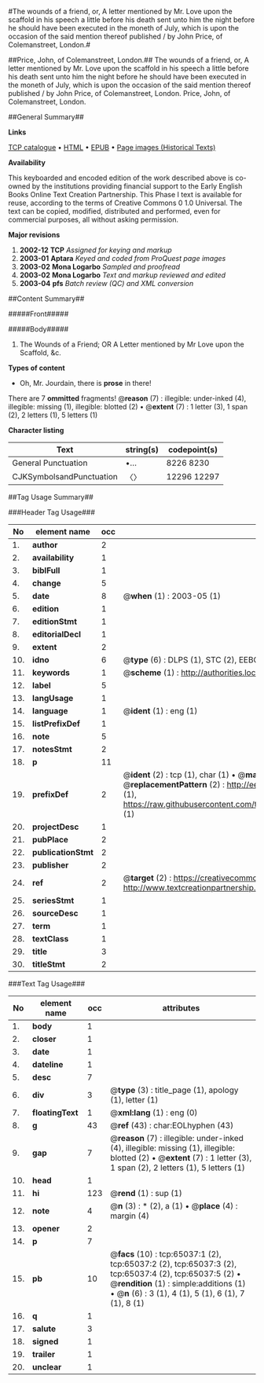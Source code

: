 #The wounds of a friend, or, A letter mentioned by Mr. Love upon the scaffold in his speech a little before his death sent unto him the night before he should have been executed in the moneth of July, which is upon the occasion of the said mention thereof published / by John Price, of Colemanstreet, London.#

##Price, John, of Colemanstreet, London.##
The wounds of a friend, or, A letter mentioned by Mr. Love upon the scaffold in his speech a little before his death sent unto him the night before he should have been executed in the moneth of July, which is upon the occasion of the said mention thereof published / by John Price, of Colemanstreet, London.
Price, John, of Colemanstreet, London.

##General Summary##

**Links**

[TCP catalogue](http://www.ota.ox.ac.uk/tcp/)  • 
[HTML](http://tei.it.ox.ac.uk/tcp/Texts-HTML/free/A67/A67137.html)  • 
[EPUB](http://tei.it.ox.ac.uk/tcp/Texts-EPUB/free/A67/A67137.epub) • 
[Page images (Historical Texts)](https://data.historicaltexts.jisc.ac.uk/view?pubId=eebo-12642679e&pageId=eebo-12642679e-65037-1)

**Availability**

This keyboarded and encoded edition of the
	       work described above is co-owned by the institutions
	       providing financial support to the Early English Books
	       Online Text Creation Partnership. This Phase I text is
	       available for reuse, according to the terms of Creative
	       Commons 0 1.0 Universal. The text can be copied,
	       modified, distributed and performed, even for
	       commercial purposes, all without asking permission.

**Major revisions**

1. __2002-12__ __TCP__ *Assigned for keying and markup*
1. __2003-01__ __Aptara__ *Keyed and coded from ProQuest page images*
1. __2003-02__ __Mona Logarbo__ *Sampled and proofread*
1. __2003-02__ __Mona Logarbo__ *Text and markup reviewed and edited*
1. __2003-04__ __pfs__ *Batch review (QC) and XML conversion*

##Content Summary##

#####Front#####

#####Body#####

1. The Wounds of a Friend;
OR
A Letter mentioned by Mr Love
upon the Scaffold, &c.

**Types of content**

  * Oh, Mr. Jourdain, there is **prose** in there!

There are 7 **ommitted** fragments! 
 @__reason__ (7) : illegible: under-inked (4), illegible: missing (1), illegible: blotted (2)  •  @__extent__ (7) : 1 letter (3), 1 span (2), 2 letters (1), 5 letters (1)

**Character listing**


|Text|string(s)|codepoint(s)|
|---|---|---|
|General Punctuation|•…|8226 8230|
|CJKSymbolsandPunctuation|〈〉|12296 12297|

##Tag Usage Summary##

###Header Tag Usage###

|No|element name|occ|attributes|
|---|---|---|---|
|1.|__author__|2||
|2.|__availability__|1||
|3.|__biblFull__|1||
|4.|__change__|5||
|5.|__date__|8| @__when__ (1) : 2003-05 (1)|
|6.|__edition__|1||
|7.|__editionStmt__|1||
|8.|__editorialDecl__|1||
|9.|__extent__|2||
|10.|__idno__|6| @__type__ (6) : DLPS (1), STC (2), EEBO-CITATION (1), OCLC (1), VID (1)|
|11.|__keywords__|1| @__scheme__ (1) : http://authorities.loc.gov/ (1)|
|12.|__label__|5||
|13.|__langUsage__|1||
|14.|__language__|1| @__ident__ (1) : eng (1)|
|15.|__listPrefixDef__|1||
|16.|__note__|5||
|17.|__notesStmt__|2||
|18.|__p__|11||
|19.|__prefixDef__|2| @__ident__ (2) : tcp (1), char (1)  •  @__matchPattern__ (2) : ([0-9\-]+):([0-9IVX]+) (1), (.+) (1)  •  @__replacementPattern__ (2) : http://eebo.chadwyck.com/downloadtiff?vid=$1&page=$2 (1), https://raw.githubusercontent.com/textcreationpartnership/Texts/master/tcpchars.xml#$1 (1)|
|20.|__projectDesc__|1||
|21.|__pubPlace__|2||
|22.|__publicationStmt__|2||
|23.|__publisher__|2||
|24.|__ref__|2| @__target__ (2) : https://creativecommons.org/publicdomain/zero/1.0/ (1), http://www.textcreationpartnership.org/docs/. (1)|
|25.|__seriesStmt__|1||
|26.|__sourceDesc__|1||
|27.|__term__|1||
|28.|__textClass__|1||
|29.|__title__|3||
|30.|__titleStmt__|2||


###Text Tag Usage###

|No|element name|occ|attributes|
|---|---|---|---|
|1.|__body__|1||
|2.|__closer__|1||
|3.|__date__|1||
|4.|__dateline__|1||
|5.|__desc__|7||
|6.|__div__|3| @__type__ (3) : title_page (1), apology (1), letter (1)|
|7.|__floatingText__|1| @__xml:lang__ (1) : eng (0)|
|8.|__g__|43| @__ref__ (43) : char:EOLhyphen (43)|
|9.|__gap__|7| @__reason__ (7) : illegible: under-inked (4), illegible: missing (1), illegible: blotted (2)  •  @__extent__ (7) : 1 letter (3), 1 span (2), 2 letters (1), 5 letters (1)|
|10.|__head__|1||
|11.|__hi__|123| @__rend__ (1) : sup (1)|
|12.|__note__|4| @__n__ (3) : * (2), a (1)  •  @__place__ (4) : margin (4)|
|13.|__opener__|2||
|14.|__p__|7||
|15.|__pb__|10| @__facs__ (10) : tcp:65037:1 (2), tcp:65037:2 (2), tcp:65037:3 (2), tcp:65037:4 (2), tcp:65037:5 (2)  •  @__rendition__ (1) : simple:additions (1)  •  @__n__ (6) : 3 (1), 4 (1), 5 (1), 6 (1), 7 (1), 8 (1)|
|16.|__q__|1||
|17.|__salute__|3||
|18.|__signed__|1||
|19.|__trailer__|1||
|20.|__unclear__|1||
